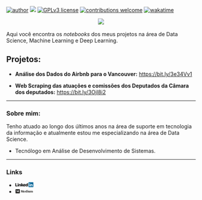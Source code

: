 [![author](https://img.shields.io/badge/author-daniellsaulo-red.svg)](https://www.linkedin.com/in/daniellsaulo) [![](https://img.shields.io/badge/python-3.7+-blue.svg)](https://www.python.org/downloads/release/python-3104/) [![GPLv3 license](https://img.shields.io/badge/License-GPLv3-blue.svg)](http://perso.crans.org/besson/LICENSE.html) [![contributions welcome](https://img.shields.io/badge/contributions-welcome-brightgreen.svg?style=flat)](https://github.com/daniellsaulo/data_science/issues) [![wakatime](https://wakatime.com/badge/user/5bc6d2ac-410f-444a-bca6-2e145aff0fa0.svg)](https://wakatime.com/@5bc6d2ac-410f-444a-bca6-2e145aff0fa0)

<p align="center">
  <img src="/img/github_cover.png" >
</p>

Aqui você encontra os *notebooks* dos meus projetos na área de Data Science, Machine Learning e Deep Learning.

## Projetos:

* **Análise dos Dados do Airbnb para o Vancouver:** https://bit.ly/3e34Vv1
- **Web Scraping das atuações e comissões dos Deputados da Câmara dos deputados:** https://bit.ly/3Ojl8i2

---

### Sobre mim:

Tenho atuado ao longo dos últimos anos na área de suporte em tecnologia da informação e atualmente estou me especializando na área de Data Science.

* Tecnólogo em Análise de Desenvolvimento de Sistemas.

---

### Links

* <a href="https://linkedin.com/in/daniellsaulo/">
    <img src="/img/linkedin.png" width="10%" ></a>
* <a href="https://medium.com/@daniellsaulo">
    <img src="/img/medium.png" width="10%" ></a>





